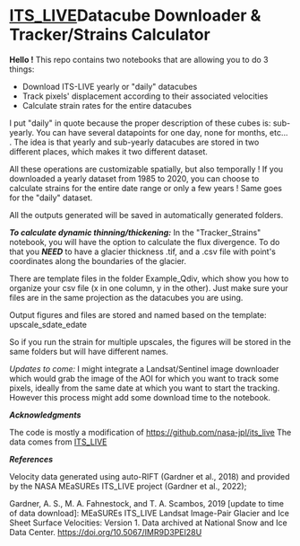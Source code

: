 # [ITS_LIVE](https://its-live.jpl.nasa.gov/)Datacube Downloader & Tracker/Strains Calculator

**Hello !** This repo contains two notebooks that are allowing you to do 3 things:
- Download ITS-LIVE yearly or "daily" datacubes
- Track pixels' displacement according to their associated velocities
- Calculate strain rates for the entire datacubes

I put "daily" in quote because the proper description of these cubes is: sub-yearly.
You can have several datapoints for one day, none for months, etc... . The idea is that yearly and 
sub-yearly datacubes are stored in two different places, which makes it two different dataset.

All these operations are customizable spatially, but also temporally ! If you downloaded a yearly dataset from 1985 to 2020,
you can choose to calculate strains for the entire date range or only a few years ! Same goes for the "daily" dataset.

All the outputs generated will be saved in automatically generated folders.

***To calculate dynamic thinning/thickening:*** 
In the "Tracker_Strains" notebook, you will have the option to calculate the flux divergence.
To do that you ***NEED*** to have a glacier thickness .tif, and a .csv file with point's coordinates along the boundaries of the glacier.

There are template files in the folder Example_Qdiv, which show you how to organize your csv file (x in one column, y in the other).
Just make sure your files are in the same projection as the datacubes you are using. 

Output figures and files are stored and named based on the template:
upscale_sdate_edate

So if you run the strain for multiple upscales, the figures will be stored in the same folders but will have different names.

*Updates to come:*
I might integrate a Landsat/Sentinel image downloader which would grab the image of the AOI for which you want to track some pixels, 
ideally from the same date at which you want to start the tracking. 
However this process might add some download time to the notebook. 


***Acknowledgments***

The code is mostly a modification of https://github.com/nasa-jpl/its_live
The data comes from [ITS_LIVE](https://its-live.jpl.nasa.gov/)


***References***

Velocity data generated using auto-RIFT (Gardner et al., 2018) and provided by the NASA MEaSUREs ITS_LIVE project (Gardner et al., 2022);

Gardner, A. S., M. A. Fahnestock, and T. A. Scambos, 2019 [update to time of data download]: MEaSUREs ITS_LIVE Landsat Image-Pair Glacier and Ice Sheet Surface Velocities: Version 1. Data archived at National Snow and Ice Data Center. https://doi.org/10.5067/IMR9D3PEI28U
